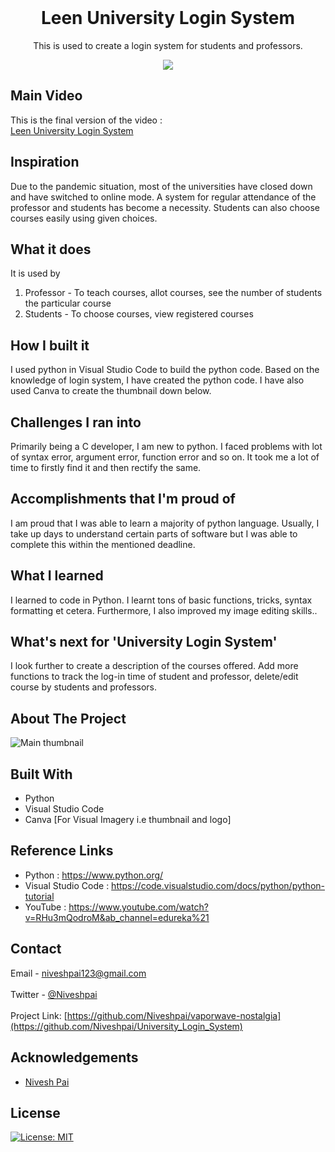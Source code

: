 <!-- PROJECT LOGO -->
<br />
<p align="center">
  <a href="https://github.com/Niveshpai/University_Login_System">
  </a>
  <h1 align="center">Leen University Login System</h1>
  <p align="center">
    This is used to create a login system for students and professors.
    <br />
  </p>
</p>

<p align="center">
<img src = https://user-images.githubusercontent.com/59831140/99196024-a53e0f80-27af-11eb-821d-3a7a7342988f.png>
</]>

## Main Video

This is the final version of the video : </br>
[Leen University Login System](.)

## Inspiration
Due to the pandemic situation, most of the universities have closed down and have switched to online mode. A system for regular attendance of the professor and students has become a necessity. Students can also choose courses easily using given choices. </br>

## What it does
It is used by
1. Professor - To teach courses, allot courses, see the number of students the particular course 
2. Students - To choose courses, view registered courses </br>

## How I built it
I used python in Visual Studio Code to build the python code. Based on the knowledge of login system, I have created the python code. I have also used Canva to create the thumbnail down below. </br>

## Challenges I ran into
Primarily being a C developer, I am new to python. I faced problems with lot of syntax error, argument error, function error and so on. It took me a lot of time to firstly find it and then rectify the same. </br>

## Accomplishments that I'm proud of
I am proud that I was able to learn a majority of python language. Usually, I take up days to understand certain parts of software but I was able to complete this within the mentioned deadline. </br>
 
## What I learned
I learned to code in Python. I learnt tons of basic functions, tricks, syntax formatting et cetera. Furthermore, I also improved my image editing skills.. </br>

## What's next for 'University Login System'
I look further to create a description of the courses offered. Add more functions to track the log-in time of student and professor, delete/edit course by students and professors.  </br>

<!-- ABOUT THE PROJECT -->
## About The Project

 ![Main thumbnail](https://user-images.githubusercontent.com/59831140/99196115-40cf8000-27b0-11eb-88c2-2c7855a2f0e8.png)



## Built With

* Python
* Visual Studio Code
* Canva [For Visual Imagery i.e thumbnail and logo]

## Reference Links

* Python : https://www.python.org/
* Visual Studio Code : https://code.visualstudio.com/docs/python/python-tutorial
* YouTube : https://www.youtube.com/watch?v=RHu3mQodroM&ab_channel=edureka%21

<!-- CONTACT -->
## Contact

Email - niveshpai123@gmail.com </br> </br>
Twitter - [@Niveshpai](https://twitter.com/Niveshpai) </br> </br>
Project Link: [https://github.com/Niveshpai/vaporwave-nostalgia](https://github.com/Niveshpai/University_Login_System)


<!-- ACKNOWLEDGEMENTS -->
## Acknowledgements

* [Nivesh Pai](https://github.com/Niveshpai)

## License

[![License: MIT](https://img.shields.io/badge/License-MIT-yellow.svg)](https://opensource.org/licenses/MIT)
